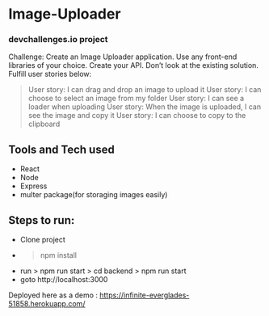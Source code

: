 
# Image-Uploader 


### devchallenges.io project
Challenge: Create an Image Uploader application. Use any front-end libraries of your choice. Create your API. Don’t look at the existing solution. Fulfill user stories below:

> User story: I can drag and drop an image to upload it
> User story: I can choose to select an image from my folder
> User story: I can see a loader when uploading
> User story: When the image is uploaded, I can see the image and copy it
> User story: I can choose to copy to the clipboard

## Tools and Tech used
- React
- Node
- Express
- multer package(for storaging images easily)

## Steps to run:
- Clone project
- > npm install
- run > npm run start
      > cd backend
      > npm run start
- goto http://localhost:3000


Deployed here as a demo : https://infinite-everglades-51858.herokuapp.com/
